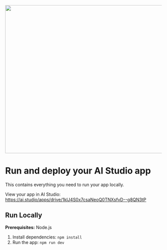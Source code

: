 
<div align="center">
<img width="1200" height="475" alt="GHBanner" src="https://github.com/user-attachments/assets/0aa67016-6eaf-458a-adb2-6e31a0763ed6" />
</div>

# Run and deploy your AI Studio app

This contains everything you need to run your app locally.

View your app in AI Studio: https://ai.studio/apps/drive/1klJ4S0x7csaNeoQ0TNXsfvD--g8QN3tP

## Run Locally

**Prerequisites:**  Node.js

1. Install dependencies:
   `npm install`
2. Run the app:
   `npm run dev`
